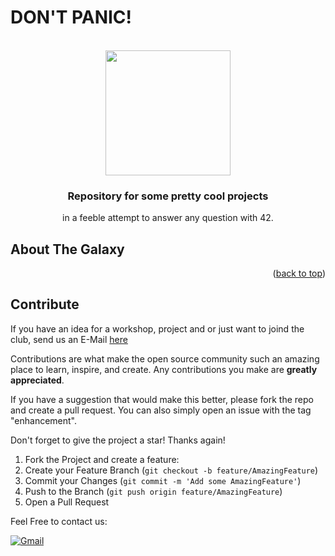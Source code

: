 
# DON'T PANIC! 


<!-- PROJECT LOGO -->
<br />
<div align="center">
  <a href="https://github.com/thehitchhikersguideto/thegalaxy">
    <img src="https://cdn.dribbble.com/userupload/3281428/file/original-601e6a7c04ecb3d58850116b6f727307.png?compress=1&resize=1504x1128" height=200px >
  </a>

<h3 align="center">Repository for some pretty cool projects</h3>


  <p align="center">
    in a feeble attempt to answer any question with 42. 
</div>



<!-- ABOUT THE CLASS -->
## About The Galaxy

</div> 

<p align="right">(<a href="#readme-top">back to top</a>)</p>

## Contribute

If you have an idea for a workshop, project and or just want to joind the club, send us an E-Mail [here](mailto:robotics.club@ie.edu)

Contributions are what make the open source community such an amazing place to learn, inspire, and create. Any contributions you make are **greatly appreciated**.



If you have a suggestion that would make this better, please fork the repo and create a pull request. You can also simply open an issue with the tag "enhancement".

Don't forget to give the project a star! Thanks again!

1. Fork the Project and create a feature: 
2. Create your Feature Branch (`git checkout -b feature/AmazingFeature`)
3. Commit your Changes (`git commit -m 'Add some AmazingFeature'`)
4. Push to the Branch (`git push origin feature/AmazingFeature`)
5. Open a Pull Request

Feel Free to contact us: 

[![Gmail](https://img.shields.io/badge/Gmail-D14836?style=for-the-badge&logo=gmail&logoColor=white)](mailto:vtwop2@gmail.com)






<!-- MARKDOWN LINKS & IMAGES [![Name][Shield]][url] -->
<!-- https://www.markdownguide.org/basic-syntax/#reference-style-links -->
[contributors-shield]: https://img.shields.io/github/contributors/thehitchhikersguideto/thegalaxy.svg?style=for-the-badge
[contributors-url]: https://github.com/thehitchhikersguideto/thegalaxy/graphs/contributors
[forks-shield]: https://img.shields.io/github/forks/thehitchhikersguideto/thegalaxy.svg?style=for-the-badge
[forks-url]: https://github.com/thehitchhikersguideto/thegalaxy/network/members
[stars-shield]: https://img.shields.io/github/stars/thehitchhikersguideto/thegalaxy.svg?style=for-the-badge
[stars-url]: https://github.com/thehitchhikersguideto/thegalaxy/stargazers
[issues-shield]: https://img.shields.io/github/issues/thehitchhikersguideto/thegalaxy.svg?style=for-the-badge
[issues-url]: https://github.com/thehitchhikersguideto/thegalaxy/issues
[license-shield]: https://img.shields.io/github/license/thehitchhikersguideto/thegalaxy.svg?style=for-the-badge
[license-url]: https://github.com/thehitchhikersguideto/thegalaxy/blob/master/LICENSE.txt
[linkedin-shield]: https://img.shields.io/badge/-LinkedIn-black.svg?style=for-the-badge&logo=linkedin&colorB=555
[linkedin-url]: https://www.linkedin.com/in/vera-prohaska-31734b1b5/
[Next.js]: https://img.shields.io/badge/next.js-000000?style=for-the-badge&logo=nextdotjs&logoColor=white
[Next-url]: https://nextjs.org/
[React.js]: https://img.shields.io/badge/React-20232A?style=for-the-badge&logo=react&logoColor=61DAFB
[React-url]: https://reactjs.org/
[Vue.js]: https://img.shields.io/badge/Vue.js-35495E?style=for-the-badge&logo=vuedotjs&logoColor=4FC08D
[Vue-url]: https://vuejs.org/
[Angular.io]: https://img.shields.io/badge/Angular-DD0031?style=for-the-badge&logo=angular&logoColor=white
[Angular-url]: https://angular.io/
[Svelte.dev]: https://img.shields.io/badge/Svelte-4A4A55?style=for-the-badge&logo=svelte&logoColor=FF3E00
[Svelte-url]: https://svelte.dev/
[Laravel.com]: https://img.shields.io/badge/Laravel-FF2D20?style=for-the-badge&logo=laravel&logoColor=white
[Laravel-url]: https://laravel.com
[Bootstrap.com]: https://img.shields.io/badge/Bootstrap-563D7C?style=for-the-badge&logo=bootstrap&logoColor=white
[Bootstrap-url]: https://getbootstrap.com
[JQuery.com]: https://img.shields.io/badge/jQuery-0769AD?style=for-the-badge&logo=jquery&logoColor=white
[JQuery-url]: https://jquery.com 
[CPP-url]: https://cplusplus.com/
[C++]: https://img.shields.io/badge/C++-blue
[Python]: https://img.shields.io/badge/python-3670A0?style=for-the-badge&logo=python&logoColor=ffdd54
[Python-url]: https://www.python.org/
[Jupyter]: https://img.shields.io/badge/jupyter-%23FA0F00.svg?style=for-the-badge&logo=jupyter&logoColor=white
[Jupyter-url]: https://jupyter.org/
[SciKit-Learn]: https://img.shields.io/badge/scikit--learn-%23F7931E.svg?style=for-the-badge&logo=scikit-learn&logoColor=white
[SciKit-Learn-url]: https://scikit-learn.org/stable/
[Scipy]: https://img.shields.io/badge/scikit--learn-%23F7931E.svg?style=for-the-badge&logo=scikit-learn&logoColor=white
[Scipy-url]:https://scipy.org/
[Tensorflow]: https://img.shields.io/badge/TensorFlow-%23FF6F00.svg?style=for-the-badge&logo=TensorFlow&logoColor=white
[Tensorflow-url]:https://www.tensorflow.org/
[Pandas]: https://img.shields.io/badge/pandas-%23150458.svg?style=for-the-badge&logo=pandas&logoColor=white
[Pandas-url]: https://pandas.pydata.org/
